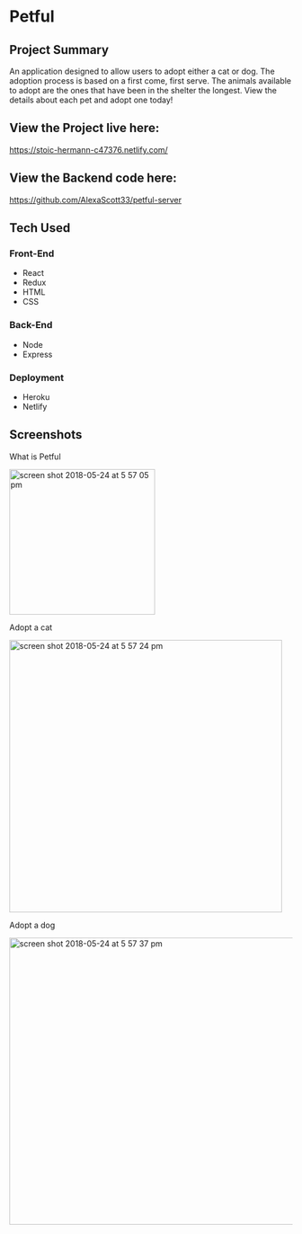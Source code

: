 # Petful 

## Project Summary
An application designed to allow users to adopt either a cat or dog. The adoption process is based on a first come, first serve. The animals available to adopt are the ones that have been in the shelter the longest. View the details about each pet and adopt one today!

## View the Project live here:
https://stoic-hermann-c47376.netlify.com/

## View the Backend code here:
https://github.com/AlexaScott33/petful-server

## Tech Used

### Front-End
* React
* Redux
* HTML
* CSS

### Back-End
* Node
* Express

### Deployment
* Heroku
* Netlify

## Screenshots

What is Petful

<img width="259" alt="screen shot 2018-05-24 at 5 57 05 pm" src="https://user-images.githubusercontent.com/35544816/40520651-346fd03e-5f7c-11e8-9e18-1b60bcfd4bc8.png">

Adopt a cat

<img width="485" alt="screen shot 2018-05-24 at 5 57 24 pm" src="https://user-images.githubusercontent.com/35544816/40520616-1002c788-5f7c-11e8-9a82-e56ebfa0a4e5.png">

Adopt a dog

<img width="511" alt="screen shot 2018-05-24 at 5 57 37 pm" src="https://user-images.githubusercontent.com/35544816/40520630-205d27d6-5f7c-11e8-865f-76ca8e1c0f5d.png">